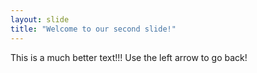 ```yaml
---
layout: slide
title: "Welcome to our second slide!"
---
```

This is a much better text!!!
Use the left arrow to go back!
